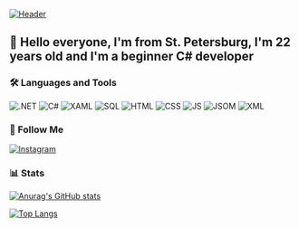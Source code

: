 [![Header](https://github.com/DedmasterDeveloper/DedmasterDeveloper/blob/main/assets/header.png)](https://www.instagram.com/dedmaster.developer/)

## 👋 Hello everyone, I'm from St. Petersburg, I'm 22 years old and I'm a beginner C# developer

### 🛠 Languages and Tools
![.NET](https://img.shields.io/badge/-.NET-2a2a2a?style=for-the-badge&logo=.NET&logoColor=652e79)
![C#](https://img.shields.io/badge/-C%23-2a2a2a?style=for-the-badge&logo=C&logoColor=652e79)
![XAML](https://img.shields.io/badge/-XAML-2a2a2a?style=for-the-badge&logo=XAML)
![SQL](https://img.shields.io/badge/-SQL-2a2a2a?style=for-the-badge&logo=mysql)
![HTML](https://img.shields.io/badge/-HTML-2a2a2a?style=for-the-badge&logo=html5)
![CSS](https://img.shields.io/badge/-CSS-2a2a2a?style=for-the-badge&logo=CSS3&logoColor=159aea)
![JS](https://img.shields.io/badge/-JAVASCRIPT-2a2a2a?style=for-the-badge&logo=JAVASCRIPT)
![JSOM](https://img.shields.io/badge/-JSON-2a2a2a?style=for-the-badge&logo=JSON)
![XML](https://img.shields.io/badge/-XML-2a2a2a?style=for-the-badge&logo=XML)

### 📲 Follow Me
[![Instagram](https://img.shields.io/badge/-Instagram-2a2a2a?style=for-the-badge&logo=instagram&)](https://www.instagram.com/dedmaster.developer/)

### 📊 Stats
[![Anurag's GitHub stats](https://github-readme-stats.vercel.app/api?username=DedmasterDeveloper&count_private=true&theme=onedark&show_icons=true)](https://github.com/anuraghazra/github-readme-stats)  

[![Top Langs](https://github-readme-stats.vercel.app/api/top-langs/?username=DedmasterDeveloper)](https://github.com/anuraghazra/github-readme-stats)
<!--
### Hi there 👋
**DedmasterDeveloper/DedmasterDeveloper** is a ✨ _special_ ✨ repository because its `README.md` (this file) appears on your GitHub profile.

Here are some ideas to get you started:

- 🔭 I’m currently working on ...
- 🌱 I’m currently learning ...
- 👯 I’m looking to collaborate on ...
- 🤔 I’m looking for help with ...
- 💬 Ask me about ...
- 📫 How to reach me: ...
- 😄 Pronouns: ...
- ⚡ Fun fact: ...
-->

